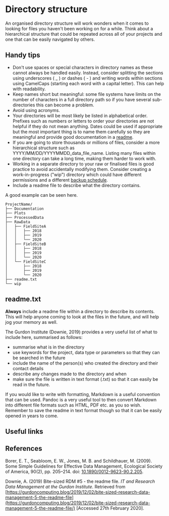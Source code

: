 
# Directory structure #

An organised directory structure will work wonders when it comes to looking for files you haven't been working on for a while. Think about a hierarchical structure that could be repeated across all of your projects and one that can be easily navigated by others.

## Handy tips ##

* Don't use spaces or special characters in directory names as these cannot always be handled easily. Instead, consider splitting the sections using underscores ( _ ) or dashes ( - ) and writing words within sections using CamelCaps (starting each word with a capital letter). This can help with readability.
* Keep names short but meaningful: some file systems have limits on the number of characters in a full directory path so if you have several sub-directories this can become a problem.
* Avoid using acronyms.
* Your directories will be most likely be listed in alphabetical order. Prefixes such as numbers or letters to order your directories are not helpful if they do not mean anything. Dates could be used if appropriate but the most important thing is to name them carefully so they are meaningful and provide good documentation in a [readme](#readmetxt). 
* If you are going to store thousands or millions of files, consider a more hierarchical structure such as YYYY/MM/DD/YYYYMMDD_data_file_name. Listing many files within one directory can take a long time, making them harder to work with.
* Working in a separate directory to your raw or finalised files is good practice to avoid accidentally modifying them. Consider creating a work-in-progress ("wip") directory which could have different permissions and a different [backup schedule](backing_up_data.md). 
* Include a readme file to describe what the directory contains.

A good example can be seen here.

~~~
ProjectName/
├── Documentation
├── Plots
├── ProcessedData
├── RawData
│   ├── FieldSiteA
│   │   ├── 2018
│   │   ├── 2019
│   │   └── 2020
│   ├── FieldSiteB
│   │   ├── 2018
│   │   ├── 2019
│   │   └── 2020
│   └── FieldSiteC
│       ├── 2018
│       ├── 2019
│       └── 2020
├── readme.txt
└── wip
~~~

## readme.txt ##

**Always** include a readme file within a directory to describe its contents. This will help anyone coming to look at the files in the future, and will help jog your memory as well. 

The Gurdon Institute (Downie, 2019) provides a very useful list of what to include here, summarised as follows:

* summarise what is in the directory
* use keywords for the project, data type or parameters so that they can be searched in the future
* include the name of the person(s) who created the directory and their contact details
* describe any changes made to the directory and when
* make sure the file is written in text format (.txt) so that it can easily be read in the future.

If you would like to write with formatting, Markdown is a useful convention that can be used. Pandoc is a very useful tool to then convert Markdown into different file formats such as HTML, PDF etc. as you so wish. Remember to save the readme in text format though so that it can be easily opened in years to come.

## Useful links ## 

## References ##

Borer, E. T., Seabloom, E. W., Jones, M. B. and Schildhauer, M. (2009). Some Simple Guidelines for Effective Data Management, Ecological Society of America, 90(2), pp. 205–214. doi: [10.1890/0012-9623-90.2.205](https://doi.org/10.1890/0012-9623-90.2.205).

Downie, A. (2019) Bite-sized RDM #5 - the readme file. *IT and Research Data Management at the Gurdon Institute*. Retrieved from [https://gurdoncomputing.blog/2019/12/02/bite-sized-research-data-management-5-the-readme-file](https://gurdoncomputing.blog/2019/12/02/bite-sized-research-data-management-5-the-readme-file/) [Accessed 27th February 2020].